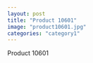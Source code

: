 ```yaml
---
layout: post
title: "Product 10601"
image: "product10601.jpg"
categories: "category1"
---
```

Product 10601
